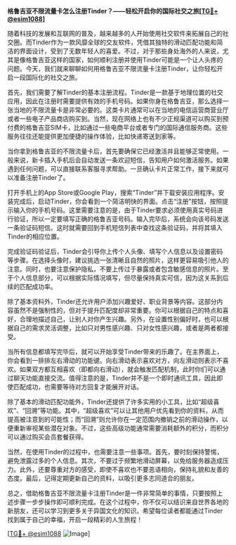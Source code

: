 **格鲁吉亚不限流量卡怎么注册Tinder？——轻松开启你的国际社交之旅[[TG💪+ @esim1088](https://t.me/s/esim1088)]**

随着科技的发展和互联网的普及，越来越多的人开始使用社交软件来拓展自己的社交圈。而Tinder作为一款风靡全球的交友软件，凭借其独特的滑动匹配功能和简洁的界面设计，受到了无数年轻人的喜爱。不过，对于那些身处海外的人来说，尤其是像格鲁吉亚这样的国家，如何顺利注册并使用Tinder可能是一个让人头疼的问题。今天，我们就来聊聊如何用格鲁吉亚不限流量卡注册Tinder，让你轻松开启一段国际化的社交之旅。

首先，我们需要了解Tinder的基本注册流程。Tinder是一款基于地理位置的社交应用，因此在注册时需要提供有效的手机号码。如果你身在格鲁吉亚，那么选择一张当地的不限流量卡是非常必要的。这类卡片通常可以在当地的电信运营商营业厅或者一些电子产品商店购买到。当然，现在网络上也有不少正规渠道可以购买到预付费的格鲁吉亚SIM卡，比如通过一些电商平台或者专门的国际通信服务商。这些服务往往还能提供更加便捷的操作体验，比如快递寄送到家等。

当你拿到格鲁吉亚的不限流量卡后，首先要确保它已经激活并且能够正常使用。一般来说，新卡插入手机后会自动发送一条欢迎短信，告知用户如何激活服务。如果遇到任何问题，可以直接联系客服寻求帮助。一旦确认卡片正常工作，接下来就可以准备注册Tinder了。

打开手机上的App Store或Google Play，搜索“Tinder”并下载安装应用程序。安装完成后，启动Tinder，你会看到一个简洁明快的界面。点击“注册”按钮，按照提示输入你的手机号码。这里需要注意的是，由于Tinder要求必须使用真实号码进行验证，所以一定要填写正确的格鲁吉亚号码。输入完毕后，系统会向该号码发送一条验证码短信。这时就需要回到手机短信列表中查找这条验证码，并将其填入Tinder的相应位置。

完成验证码验证后，Tinder会引导你上传个人头像、填写个人信息以及设置密码等步骤。在选择头像时，建议挑选一张清晰且自然的照片，这样更容易吸引他人的注意。同时，也要注意保护隐私，不要上传过于暴露或者包含敏感信息的照片。至于个人信息部分，可以根据实际情况填写，但尽量保持真实可信，因为这关系到后续的匹配成功率。

除了基本资料外，Tinder还允许用户添加兴趣爱好、职业背景等内容。这部分内容虽然不是强制性的，但对于提升匹配度却非常重要。你可以根据自己的特点和喜好，合理地描述自己，让别人对你产生兴趣。另外，在设置性别偏好时，也可以根据自己的需求灵活调整，比如只对男性感兴趣、只对女性感兴趣，或者是两者都接受。

当所有信息都填写完毕后，就可以开始享受Tinder带来的乐趣了。在主界面上，你会看到一排排左右滑动的功能键。向右滑动表示喜欢对方，向左滑动则表示不喜欢。如果双方都互相喜欢（即都向右滑动），就会触发匹配机制，此时你们可以通过聊天功能直接交流。值得注意的是，Tinder并不是一个即时通讯工具，因此即使匹配成功，也需要等待对方回复才能展开对话。

除了基本的滑动匹配功能外，Tinder还提供了许多实用的小工具，比如“超级喜欢”、“回溯”等功能。其中，“超级喜欢”可以让其他用户优先看到你的资料，从而提高被注意到的可能性；而“回溯”则允许你在一定范围内撤销之前的滑动操作，以便重新审视某些潜在对象。不过，这些高级功能通常需要消耗额外的积分，而积分可以通过购买会员套餐获得。

当然，在使用Tinder的过程中，也需要注意一些事项。首先，要时刻保持警惕，避免泄露过多的个人信息。其次，不要过于频繁地滑动屏幕，以免给服务器造成压力。此外，还要尊重对方的感受，即使不喜欢也不要恶语相向，保持礼貌和友善的态度。最后，记得定期更新自己的资料，以吸引更多志同道合的朋友。

总之，借助格鲁吉亚不限流量卡注册Tinder是一件非常简单的事情，只要按照上述步骤一步步操作即可顺利完成。在这个过程中，你不仅可以结识来自世界各地的新朋友，还可以学习到更多关于异国文化的知识。希望每位读者都能通过Tinder找到属于自己的幸福，开启一段精彩的人生旅程！

[[TG💪+ @esim1088](https://t.me/s/esim1088) ![Image](https://i.postimg.cc/4NQfJmqS/Snipaste-2025-05-13-00-14-12.png)]